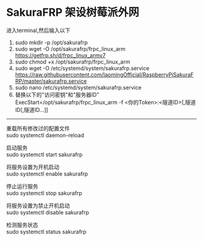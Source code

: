 # SakuraFRP 架设树莓派外网
进入terminal,然后输入以下
1) sudo mkdir -p /opt/sakurafrp
2) sudo wget -O /opt/sakurafrp/frpc_linux_arm https://getfrp.sh/d/frpc_linux_armv7
3) sudo chmod +x /opt/sakurafrp/frpc_linux_arm
4) sudo wget -O /etc/systemd/system/sakurafrp.service https://raw.githubusercontent.com/laomingOfficial/RaspberryPiSakuraFRP/master/sakurafrp.service
5) sudo nano /etc/systemd/system/sakurafrp.service
6) 替换以下的"访问密钥"和"服务器ID"
ExecStart=/opt/sakurafrp/frpc_linux_arm -f <你的Token>:<隧道ID>[,隧道ID[,隧道ID...]]
---
重载所有修改过的配置文件  
sudo systemctl daemon-reload  

启动服务  
sudo systemctl start sakurafrp  

将服务设置为开机启动  
sudo systemctl enable sakurafrp  

停止运行服务  
sudo systemctl stop sakurafrp  

将服务设置为禁止开机启动  
sudo systemctl disable sakurafrp  

检测服务状态  
sudo systemctl status sakurafrp  
